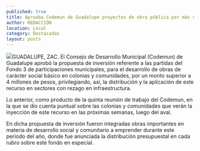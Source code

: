 ```yaml
---
published: true
title: Aprueba Codemun de Guadalupe proyectos de obra pública por más de 4 mdp
author: REDACCION
location: Local
category: Destacadas
layout: posts
---
```


![](http://i.imgur.com/6n1iDndm.jpg)GUADALUPE, ZAC. El Consejo de Desarrollo Municipal (Codemun) de Guadalupe aprobó la propuesta de inversión referente a las partidas del Fondo 3 de participaciones municipales, para el desarrollo de obras de carácter social básico en colonias y comunidades, por un monto superior a 4 millones de pesos, privilegiando, así, la distribución y la aplicación de este recurso en sectores con rezago en infraestructura.

Lo anterior, como producto de la quinta reunión de trabajo del Codemun, en la que se dio cuenta puntual sobre las colonias y comunidades que verán la inyección de este recurso en las próximas semanas, luego del aval.

En dicha propuesta de inversión fueron integradas obras importantes en materia de desarrollo social y comunitario a emprender durante este periodo del año, donde fue anunciada la distribución presupuestal en cada rubro sobre este fondo en especial.
